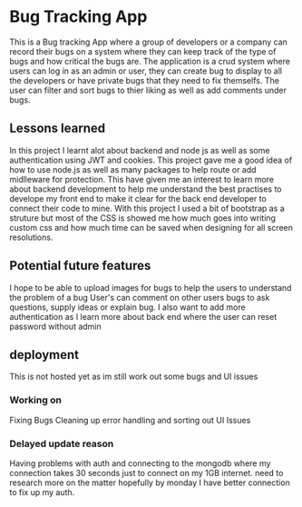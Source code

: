 # Bug Tracking App
 This is a Bug tracking App where a group of developers or a company can record their bugs on a system where they can keep track of the type of bugs and how critical the bugs are. The application is a crud system where users can log in as an admin or user, they can create bug to display to all the developers or have private bugs that they need to fix themselfs. The user can filter and sort bugs to thier liking as well as add comments under bugs.

## Lessons learned
In this project I learnt alot about backend and node js as well as some authentication using JWT and cookies. This project gave me a good idea of how to use node.js as well as many packages to help route or add midlleware for protection. This have given me an interest to learn more about backend development to help me understand the best practises to develope my front end to make it clear for the back end developer to connect their code to mine. With this project I used a bit of bootstrap as a struture but most of the CSS is showed me how much goes into writing custom css and how much time can be saved when designing for all screen resolutions.

## Potential future features
I hope to be able to upload images for bugs to help the users to understand the problem of a bug
User's can comment on other users bugs to ask questions, supply ideas or explain bug. 
I also want to add more authentication as I learn more about back end where the user can reset password without admin


## deployment
This is not hosted yet as im still work out some bugs and UI issues

### Working on
Fixing Bugs
Cleaning up error handling
and sorting out UI Issues

### Delayed update reason

Having problems with auth and connecting to the mongodb where my connection takes 30 seconds just to connect on my 1GB internet.
need to research more on the matter hopefully by monday I have better connection to fix up my auth.


